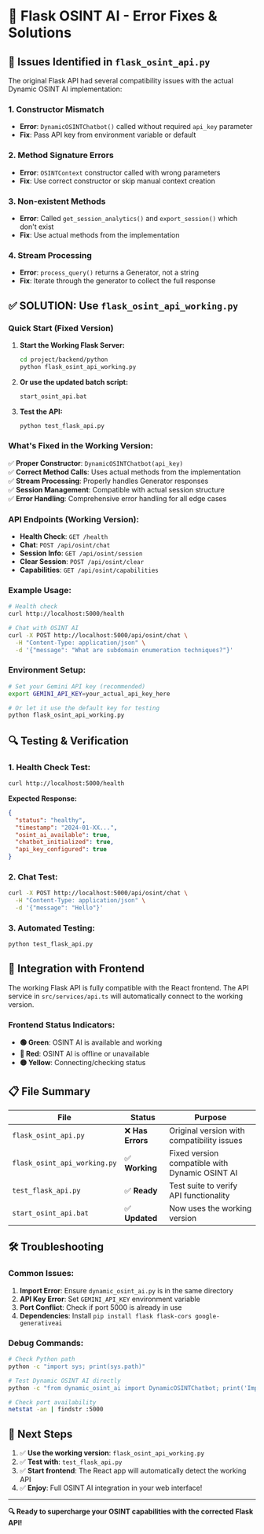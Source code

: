 # 🔧 Flask OSINT AI - Error Fixes & Solutions

## 🚨 Issues Identified in `flask_osint_api.py`

The original Flask API had several compatibility issues with the actual Dynamic OSINT AI implementation:

### **1. Constructor Mismatch**
- **Error**: `DynamicOSINTChatbot()` called without required `api_key` parameter
- **Fix**: Pass API key from environment variable or default

### **2. Method Signature Errors**
- **Error**: `OSINTContext` constructor called with wrong parameters
- **Fix**: Use correct constructor or skip manual context creation

### **3. Non-existent Methods**
- **Error**: Called `get_session_analytics()` and `export_session()` which don't exist
- **Fix**: Use actual methods from the implementation

### **4. Stream Processing**
- **Error**: `process_query()` returns a Generator, not a string
- **Fix**: Iterate through the generator to collect the full response

## ✅ **SOLUTION: Use `flask_osint_api_working.py`**

### **Quick Start (Fixed Version)**

1. **Start the Working Flask Server:**
   ```bash
   cd project/backend/python
   python flask_osint_api_working.py
   ```

2. **Or use the updated batch script:**
   ```bash
   start_osint_api.bat
   ```

3. **Test the API:**
   ```bash
   python test_flask_api.py
   ```

### **What's Fixed in the Working Version:**

✅ **Proper Constructor**: `DynamicOSINTChatbot(api_key)`  
✅ **Correct Method Calls**: Uses actual methods from the implementation  
✅ **Stream Processing**: Properly handles Generator responses  
✅ **Session Management**: Compatible with actual session structure  
✅ **Error Handling**: Comprehensive error handling for all edge cases  

### **API Endpoints (Working Version):**

- **Health Check**: `GET /health`
- **Chat**: `POST /api/osint/chat`
- **Session Info**: `GET /api/osint/session`
- **Clear Session**: `POST /api/osint/clear`
- **Capabilities**: `GET /api/osint/capabilities`

### **Example Usage:**

```bash
# Health check
curl http://localhost:5000/health

# Chat with OSINT AI
curl -X POST http://localhost:5000/api/osint/chat \
  -H "Content-Type: application/json" \
  -d '{"message": "What are subdomain enumeration techniques?"}'
```

### **Environment Setup:**

```bash
# Set your Gemini API key (recommended)
export GEMINI_API_KEY=your_actual_api_key_here

# Or let it use the default key for testing
python flask_osint_api_working.py
```

## 🔍 **Testing & Verification**

### **1. Health Check Test:**
```bash
curl http://localhost:5000/health
```

**Expected Response:**
```json
{
  "status": "healthy",
  "timestamp": "2024-01-XX...",
  "osint_ai_available": true,
  "chatbot_initialized": true,
  "api_key_configured": true
}
```

### **2. Chat Test:**
```bash
curl -X POST http://localhost:5000/api/osint/chat \
  -H "Content-Type: application/json" \
  -d '{"message": "Hello"}'
```

### **3. Automated Testing:**
```bash
python test_flask_api.py
```

## 🚀 **Integration with Frontend**

The working Flask API is fully compatible with the React frontend. The API service in `src/services/api.ts` will automatically connect to the working version.

### **Frontend Status Indicators:**
- **🟢 Green**: OSINT AI is available and working
- **🔴 Red**: OSINT AI is offline or unavailable  
- **🟡 Yellow**: Connecting/checking status

## 📋 **File Summary**

| File | Status | Purpose |
|------|--------|---------|
| `flask_osint_api.py` | ❌ **Has Errors** | Original version with compatibility issues |
| `flask_osint_api_working.py` | ✅ **Working** | Fixed version compatible with Dynamic OSINT AI |
| `test_flask_api.py` | ✅ **Ready** | Test suite to verify API functionality |
| `start_osint_api.bat` | ✅ **Updated** | Now uses the working version |

## 🛠️ **Troubleshooting**

### **Common Issues:**

1. **Import Error**: Ensure `dynamic_osint_ai.py` is in the same directory
2. **API Key Error**: Set `GEMINI_API_KEY` environment variable
3. **Port Conflict**: Check if port 5000 is already in use
4. **Dependencies**: Install `pip install flask flask-cors google-generativeai`

### **Debug Commands:**

```bash
# Check Python path
python -c "import sys; print(sys.path)"

# Test Dynamic OSINT AI directly
python -c "from dynamic_osint_ai import DynamicOSINTChatbot; print('Import OK')"

# Check port availability
netstat -an | findstr :5000
```

## 🎯 **Next Steps**

1. ✅ **Use the working version**: `flask_osint_api_working.py`
2. ✅ **Test with**: `test_flask_api.py`
3. ✅ **Start frontend**: The React app will automatically detect the working API
4. ✅ **Enjoy**: Full OSINT AI integration in your web interface!

---

**🔍 Ready to supercharge your OSINT capabilities with the corrected Flask API!** 